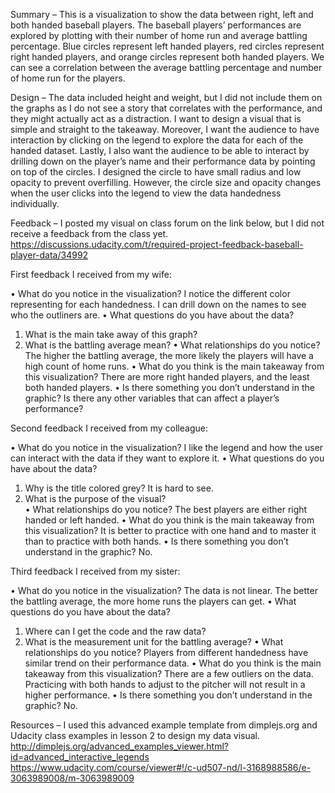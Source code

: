 Summary – This is a visualization to show the data between right, left and both handed baseball players.  The baseball players’ performances are explored by plotting with their number of home run and average battling percentage.  Blue circles represent left handed players, red circles represent right handed players, and orange circles represent both handed players.  We can see a correlation between the average battling percentage and number of home run for the players.

Design – The data included height and weight, but I did not include them on the graphs as I do not see a story that correlates with the performance, and they might actually act as a distraction.  I want to design a visual that is simple and straight to the takeaway.  Moreover, I want the audience to have interaction by clicking on the legend to explore the data for each of the handed dataset.  Lastly, I also want the audience to be able to interact by drilling down on the player’s name and their performance data by pointing on top of the circles.  I designed the circle to have small radius and low opacity to prevent overfilling.  However, the circle size and opacity changes when the user clicks into the legend to view the data handedness individually.

Feedback – 
I posted my visual on class forum on the link below, but I did not receive a feedback from the class yet.
https://discussions.udacity.com/t/required-project-feedback-baseball-player-data/34992

First feedback I received from my wife:

•	What do you notice in the visualization?
I notice the different color representing for each handedness.  I can drill down on the names to see who the outliners are.
•	What questions do you have about the data?
1)	What is the main take away of this graph?
2)	What is the battling average mean?
•	What relationships do you notice?
The higher the battling average, the more likely the players will have a high count of home runs.
•	What do you think is the main takeaway from this visualization?
There are more right handed players, and the least both handed players.
•	Is there something you don’t understand in the graphic?
Is there any other variables that can affect a player’s performance?

Second feedback I received from my colleague:

•	What do you notice in the visualization?
I like the legend and how the user can interact with the data if they want to explore it.
•	What questions do you have about the data?
1)	Why is the title colored grey?   It is hard to see.
2)	What is the purpose of the visual?								
•	What relationships do you notice?
The best players are either right handed or left handed.
•	What do you think is the main takeaway from this visualization?
It is better to practice with one hand and to master it than to practice with both hands.
•	Is there something you don’t understand in the graphic?
No.

Third feedback I received from my sister:

•	What do you notice in the visualization?
The data is not linear.  The better the battling average, the more home runs the players can get.
•	What questions do you have about the data?
1)	Where can I get the code and the raw data?
2)	What is the measurement unit for the battling average?
•	What relationships do you notice?
Players from different handedness have similar trend on their performance data.
•	What do you think is the main takeaway from this visualization?
There are a few outliers on the data.  Practicing with both hands to adjust to the pitcher will not result in a higher performance.
•	Is there something you don’t understand in the graphic?
No.

Resources – I used this advanced example template from dimplejs.org and Udacity class examples in lesson 2 to design my data visual. 
http://dimplejs.org/advanced_examples_viewer.html?id=advanced_interactive_legends
https://www.udacity.com/course/viewer#!/c-ud507-nd/l-3168988586/e-3063989008/m-3063989009

